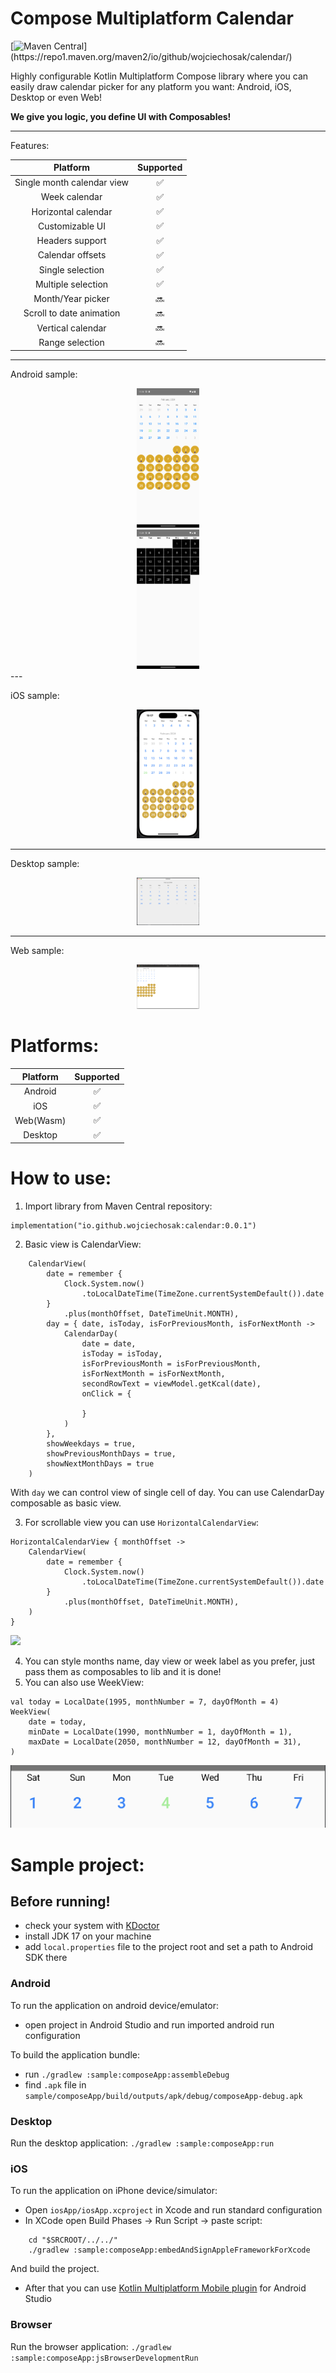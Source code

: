 # Compose Multiplatform Calendar

[![Maven Central](https://img.shields.io/badge/dynamic/xml.svg?label=Maven%20Central&color=blue&url=https://repo1.maven.org/maven2/io/github/wojciechosak/calendar/maven-metadata.xml&query=(//metadata/versioning/versions/version)[not(contains(text(),%27-%27))][last()])](https://repo1.maven.org/maven2/io/github/wojciechosak/calendar/)

Highly configurable Kotlin Multiplatform Compose library where you can easily draw
calendar picker for any platform you want: Android, iOS, Desktop or even Web!

**We give you logic, you define UI with Composables!**

---

Features:

|          Platform          | Supported |
|:--------------------------:|:---------:|
| Single month calendar view |     ✅     |
|       Week calendar        |     ✅     |
|    Horizontal calendar     |     ✅     |
|      Customizable UI       |     ✅     |
|      Headers support       |     ✅     |
|      Calendar offsets      |     ✅     |
|      Single selection      |     ✅     |
|     Multiple selection     |     ✅     |
|     Month/Year picker      |    🔜     |
|  Scroll to date animation  |    🔜     |
|     Vertical calendar      |    🔜     |
|      Range selection       |    🔜     |

---

Android sample:

<div style="text-align:center">
    <img src="readme/sample1.png" width="100">
</div>
<div style="text-align:center">
    <img src="readme/sample3.png" width="100">
</div>
---

iOS sample:

<div style="text-align:center">
    <img src="readme/sampleios.png" width="100">
</div>

---

Desktop sample:

<div style="text-align:center">
    <img src="readme/sampledesktop.png" width="100">
</div>

---

Web sample:

<div style="text-align:center">
    <img src="readme/websample.png" width="100">
</div>

# Platforms:

| Platform  | Supported |
|:---------:|:---------:|
|  Android  |     ✅     |
|    iOS    |     ✅     |
| Web(Wasm) |     ✅     |
|  Desktop  |     ✅     |

# How to use:

1. Import library from Maven Central repository:

```
implementation("io.github.wojciechosak:calendar:0.0.1")
```

2. Basic view is CalendarView:

```
    CalendarView(
        date = remember {
            Clock.System.now()
                .toLocalDateTime(TimeZone.currentSystemDefault()).date
        }
            .plus(monthOffset, DateTimeUnit.MONTH),
        day = { date, isToday, isForPreviousMonth, isForNextMonth ->
            CalendarDay(
                date = date,
                isToday = isToday,
                isForPreviousMonth = isForPreviousMonth,
                isForNextMonth = isForNextMonth,
                secondRowText = viewModel.getKcal(date),
                onClick = {

                }
            )
        },
        showWeekdays = true,
        showPreviousMonthDays = true,
        showNextMonthDays = true
    )
```

With `day` we can control view of single cell of day. You can use CalendarDay composable as
basic view.

3. For scrollable view you can use `HorizontalCalendarView`:

```
HorizontalCalendarView { monthOffset ->
    CalendarView(
        date = remember {
            Clock.System.now()
                .toLocalDateTime(TimeZone.currentSystemDefault()).date
        }
            .plus(monthOffset, DateTimeUnit.MONTH),
    )
}
```

<image src="readme/sample2.webp" width="400">

4. You can style months name, day view or week label as you prefer, just pass them as composables to
   lib and it is done!
5. You can also use WeekView:

```
val today = LocalDate(1995, monthNumber = 7, dayOfMonth = 4)
WeekView(
    date = today,
    minDate = LocalDate(1990, monthNumber = 1, dayOfMonth = 1),
    maxDate = LocalDate(2050, monthNumber = 12, dayOfMonth = 31),
)
```

![weekview.png](readme%2Fweekview.png)

# Sample project:

## Before running!

- check your system with [KDoctor](https://github.com/Kotlin/kdoctor)
- install JDK 17 on your machine
- add `local.properties` file to the project root and set a path to Android SDK there

### Android

To run the application on android device/emulator:

- open project in Android Studio and run imported android run configuration

To build the application bundle:

- run `./gradlew :sample:composeApp:assembleDebug`
- find `.apk` file in `sample/composeApp/build/outputs/apk/debug/composeApp-debug.apk`

### Desktop

Run the desktop application: `./gradlew :sample:composeApp:run`

### iOS

To run the application on iPhone device/simulator:

- Open `iosApp/iosApp.xcproject` in Xcode and run standard configuration
- In XCode open Build Phases -> Run Script -> paste script:

```
    cd "$SRCROOT/../../"
    ./gradlew :sample:composeApp:embedAndSignAppleFrameworkForXcode
```

And build the project.

- After that you can
  use [Kotlin Multiplatform Mobile plugin](https://plugins.jetbrains.com/plugin/14936-kotlin-multiplatform-mobile)
  for Android Studio

### Browser

Run the browser application: `./gradlew :sample:composeApp:jsBrowserDevelopmentRun`

